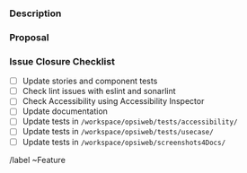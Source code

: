 ### Description


### Proposal


### Issue Closure Checklist

- [ ] Update stories and component tests
- [ ] Check lint issues with eslint and sonarlint
- [ ] Check Accessibility using Accessibility Inspector
- [ ] Update documentation
- [ ] Update tests in `/workspace/opsiweb/tests/accessibility/`
- [ ] Update tests in `/workspace/opsiweb/tests/usecase/`
- [ ] Update tests in `/workspace/opsiweb/screenshots4Docs/`

/label ~Feature
